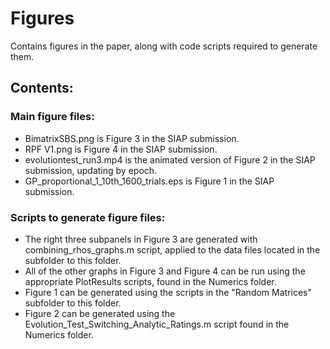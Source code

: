 # Figures

Contains figures in the paper, along with code scripts required to generate them.

## Contents:

### Main figure files:
* BimatrixSBS.png is Figure 3 in the SIAP submission.
* RPF V1.png is Figure 4 in the SIAP submission.
* evolutiontest_run3.mp4 is the animated version of Figure 2 in the SIAP submission, updating by epoch.
* GP_proportional_1_10th_1600_trials.eps is Figure 1 in the SIAP submission.



### Scripts to generate figure files:
* The right three subpanels in Figure 3 are generated with combining_rhos_graphs.m script, applied to the data files located in the subfolder to this folder.
* All of the other graphs in Figure 3 and Figure 4 can be run using the appropriate PlotResults scripts, found in the Numerics folder.
* Figure 1 can be generated using the scripts in the "Random Matrices" subfolder to this folder.
* Figure 2 can be generated using the Evolution_Test_Switching_Analytic_Ratings.m script found in the Numerics folder.
